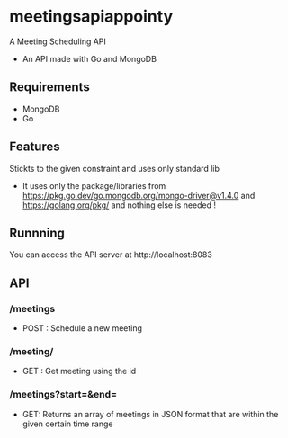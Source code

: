# meetingsapiappointy
A Meeting Scheduling API  
- An API made with Go and MongoDB
## Requirements
* MongoDB
* Go
## Features
Stickts to the given constraint and uses only standard lib
* It uses only the package/libraries from https://pkg.go.dev/go.mongodb.org/mongo-driver@v1.4.0 and https://golang.org/pkg/ and nothing else is needed !
## Runnning
You can access the API server at http://localhost:8083
## API

### /meetings
* POST : Schedule a new meeting

### /meeting/<id here>
* GET : Get meeting using the id
 
### /meetings?start=<start time>&end=<endtime>
* GET: Returns an array of meetings in JSON format that are within the given certain time range

